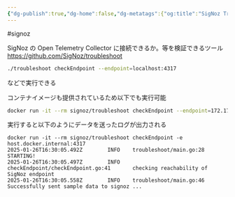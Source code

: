 ```yaml
---
{"dg-publish":true,"dg-home":false,"dg-metatags":{"og:title":"SigNoz Troubleshooting","og:image":"https://raw.githubusercontent.com/konnta0/blog2/refs/heads/main/konnta0.jpg","twitter:card":"summary","twitter:title":"SigNoz Troubleshooting","twitter:image":"https://raw.githubusercontent.com/konnta0/blog2/refs/heads/main/konnta0.jpg","twitter:site":"@konnta0"},"permalink":"/Engineering/Observability/SigNoz/SigNoz Troubleshooting/","metatags":{"og:title":"SigNoz Troubleshooting","og:image":"https://raw.githubusercontent.com/konnta0/blog2/refs/heads/main/konnta0.jpg","twitter:card":"summary","twitter:title":"SigNoz Troubleshooting","twitter:image":"https://raw.githubusercontent.com/konnta0/blog2/refs/heads/main/konnta0.jpg","twitter:site":"@konnta0"},"dgPassFrontmatter":true,"created":"2025-01-27T01:32:08.758+09:00","updated":"2025-02-08T01:58:58.535+09:00"}
---
```



#signoz 

SigNoz の Open Telemetry Collector に接続できるか。等を検証できるツール
https://github.com/SigNoz/troubleshoot

```bash
./troubleshoot checkEndpoint --endpoint=localhost:4317
```

などで実行できる

コンテナイメージも提供されているため以下でも実行可能
```bash
docker run -it --rm signoz/troubleshoot checkEndpoint --endpoint=172.17.0.1:4317
```

実行すると以下のようにデータを送ったログが出力される
```shell
docker run -it --rm signoz/troubleshoot checkEndpoint -e host.docker.internal:4317
2025-01-26T16:30:05.492Z        INFO    troubleshoot/main.go:28 STARTING!
2025-01-26T16:30:05.497Z        INFO    checkEndpoint/checkEndpoint.go:41       checking reachability of SigNoz endpoint
2025-01-26T16:30:05.558Z        INFO    troubleshoot/main.go:46 Successfully sent sample data to signoz ...
```